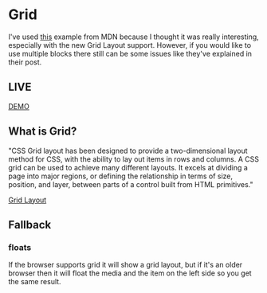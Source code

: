 # Grid

I've used [this](https://developer.mozilla.org/en-US/docs/Web/CSS/CSS_Grid_Layout/CSS_Grid_and_Progressive_Enhancement) example from MDN because I thought it was really interesting, especially with the new Grid Layout support. However, if you would like to use multiple blocks there still can be some issues like they've explained in their post.

## LIVE

[DEMO](https://mimaaa.github.io/BROTECH/Week2/css-feature-2/index.html)

## What is Grid?

"CSS Grid layout has been designed to provide a two-dimensional layout method for CSS, with the ability to lay out items in rows and columns. A CSS grid can be used to achieve many different layouts. It excels at dividing a page into major regions, or defining the relationship in terms of size, position, and layer, between parts of a control built from HTML primitives."

[Grid Layout](https://developer.mozilla.org/en-US/docs/Web/CSS/CSS_Grid_Layout)

## Fallback

### floats

If the browser supports grid it will show a grid layout, but if it's an older browser then it will float the media and the item on the left side so you get the same result.
